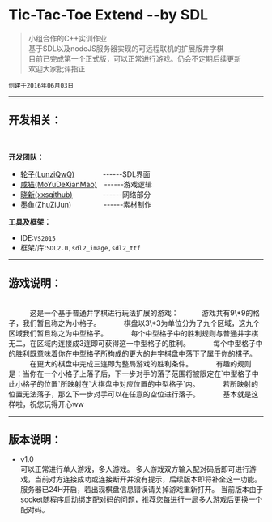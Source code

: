 # Tic-Tac-Toe Extend --by SDL  

> 小组合作的C++实训作业  
> 基于SDL以及nodeJS服务器实现的可远程联机的扩展版井字棋  
> 目前已完成第一个正式版，可以正常进行游戏。仍会不定期后续更新  
> 欢迎大家批评指正

`创建于2016年06月03日`  

---

## 开发相关：  
   
   <br>

**开发团队：**  

* [轮子(LunziQwQ)](https://github.com/LunziQwQ)　　　　------SDL界面  
* [咸猫(MoYuDeXianMao)](https://github.com/MoYuDeXianMao)　------游戏逻辑  
* [晓新(xxsgithub)](https://github.com/xxsgithub) 　　　　------网络部分  
* 墨鱼(ZhuZiJun) 　　　　  ------素材制作

**工具及框架：**

* IDE:`VS2015`  
* 框架/库:`SDL2.0,sdl2_image,sdl2_ttf`  
    

---

## 游戏说明：  
<br>
　　　这是一个基于普通井字棋进行玩法扩展的游戏：  
　　　游戏共有9\*9的格子，我们暂且称之为小格子。  
　　　棋盘以3\*3为单位分为了九个区域，这九个区域我们暂且称之为中型格子。  
　　　每个中型格子中的胜利规则与普通井字棋无二，在区域内连接成3连即可获得这一中型格子的胜利。  
　　　每个中型格子中的胜利既意味着你在中型格子所构成的更大的井字棋盘中落下了属于你的棋子。  
　　　在更大的棋盘中完成三连即为整局游戏的胜利条件。  
　　　有趣的规则是：当你在一个小格子上落子后，下一步对手的落子范围将被限定在`中型格子中此小格子的位置`所映射在`大棋盘中对应位置的中型格子`内。  
　　　若所映射的位置无法落子，那么下一步对手可以在任意的空位进行落子。  
　　　基本就是这样啦，祝您玩得开心ww  
　　　<br>

---

## 版本说明：  

* v1.0   
        可以正常进行单人游戏，多人游戏。
        多人游戏双方输入配对码后即可进行游戏，当前对方连接成功或连接断开并没有提示，后续版本即将补全这一功能。
        服务器已24H开启，若出现棋盘信息错误请关掉游戏重新打开。
        当前版本由于socket随程序启动绑定配对码的问题，推荐您每进行一局多人游戏后更换一个配对码。
